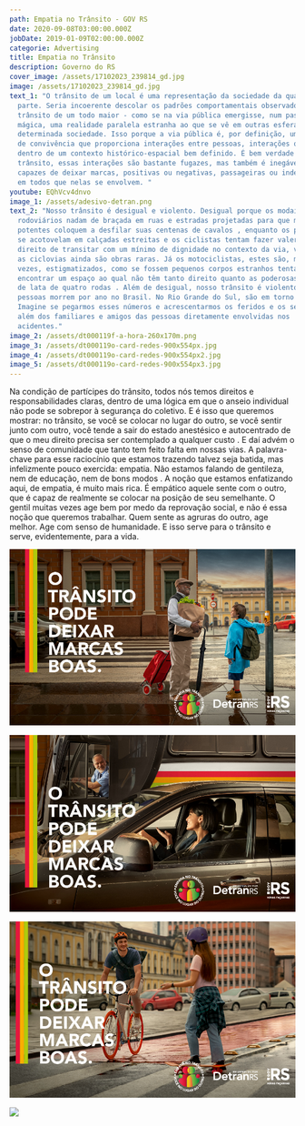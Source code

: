 ```yaml
---
path: Empatia no Trânsito - GOV RS
date: 2020-09-08T03:00:00.000Z
jobDate: 2019-01-09T02:00:00.000Z
categorie: Advertising
title: Empatia no Trânsito
description: Governo do RS
cover_image: /assets/17102023_239814_gd.jpg
image: /assets/17102023_239814_gd.jpg
text_1: "O trânsito de um local é uma representação da sociedade da qual faz
  parte. Seria incoerente descolar os padrões comportamentais observados no
  trânsito de um todo maior - como se na via pública emergisse, num passe de
  mágica, uma realidade paralela estranha ao que se vê em outras esferas de
  determinada sociedade. Isso porque a via pública é, por definição, um espaço
  de convivência que proporciona interações entre pessoas, interações que se dão
  dentro de um contexto histórico-espacial bem definido. É bem verdade que, no
  trânsito, essas interações são bastante fugazes, mas também é inegável que são
  capazes de deixar marcas, positivas ou negativas, passageiras ou indeléveis,
  em todos que nelas se envolvem. "
youtube: EQhVcv4dnvo
image_1: /assets/adesivo-detran.png
text_2: "Nosso trânsito é desigual e violento. Desigual porque os modais
  rodoviários nadam de braçada em ruas e estradas projetadas para que motores
  potentes coloquem a desfilar suas centenas de cavalos , enquanto os pedestres
  se acotovelam em calçadas estreitas e os ciclistas tentam fazer valer seu
  direito de transitar com um mínimo de dignidade no contexto da via, visto que
  as ciclovias ainda são obras raras. Já os motociclistas, estes são, muitas
  vezes, estigmatizados, como se fossem pequenos corpos estranhos tentando
  encontrar um espaço ao qual não têm tanto direito quanto as poderosas máquinas
  de lata de quatro rodas . Além de desigual, nosso trânsito é violento: 40 mil
  pessoas morrem por ano no Brasil. No Rio Grande do Sul, são em torno de 1700.
  Imagine se pegarmos esses números e acrescentarmos os feridos e os sequelados,
  além dos familiares e amigos das pessoas diretamente envolvidas nos
  acidentes."
image_2: /assets/dt000119f-a-hora-260x170m.png
image_3: /assets/dt000119o-card-redes-900x554px.jpg
image_4: /assets/dt000119o-card-redes-900x554px2.jpg
image_5: /assets/dt000119o-card-redes-900x554px3.jpg
---
```

Na condição de partícipes do trânsito, todos nós temos direitos e responsabilidades claras, dentro de uma lógica em que o anseio individual não pode se sobrepor à segurança do coletivo. E é isso que queremos mostrar: no trânsito, se você se colocar no lugar do outro, se você sentir junto com outro, você tende a sair do estado anestésico e autocentrado de que o meu direito precisa ser contemplado a qualquer custo . E daí advém o senso de comunidade que tanto tem feito falta em nossas vias. A palavra-chave para esse raciocínio que estamos trazendo talvez seja batida, mas infelizmente pouco exercida: empatia. Não estamos falando de gentileza, nem de educação, nem de bons modos . A noção que estamos enfatizando aqui, de empatia, é muito mais rica. É empático aquele sente com o outro, que é capaz de realmente se colocar na posição de seu semelhante. O gentil muitas vezes age bem por medo da reprovação social, e não é essa noção que queremos trabalhar. Quem sente as agruras do outro, age melhor. Age com senso de humanidade. E isso serve para o trânsito e serve, evidentemente, para a vida.

![](/assets/dt000119o-card-redes-900x554px.jpg)

![](/assets/dt000119o-card-redes-900x554px2.jpg)

![](/assets/dt000119o-card-redes-900x554px3.jpg)

![](/assets/dt000119f-a-hora-260x170m.png)